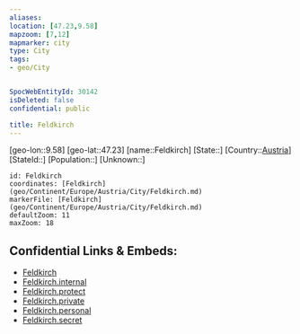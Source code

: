 ```yaml
---
aliases: 
location: [47.23,9.58]
mapzoom: [7,12] 
mapmarker: city 
type: City
tags:
- geo/City


SpocWebEntityId: 30142
isDeleted: false
confidential: public

title: Feldkirch
---
```

[geo-lon::9.58]
[geo-lat::47.23]
[name::Feldkirch]
[State::]
[Country::[Austria](geo/Continent/Europe/Austria.md)]
[StateId::]
[Population::]
[Unknown::]


```leaflet
id: Feldkirch
coordinates: [Feldkirch](geo/Continent/Europe/Austria/City/Feldkirch.md)
markerFile: [Feldkirch](geo/Continent/Europe/Austria/City/Feldkirch.md)
defaultZoom: 11 
maxZoom: 18
```


## Confidential Links & Embeds: 
- [Feldkirch](../../../../../../_public/geo/Continent/Europe/Austria/City/Feldkirch.md) 
- [Feldkirch.internal](../../../../../../_internal/geo/Continent/Europe/Austria/City/Feldkirch.internal.md) 
- [Feldkirch.protect](../../../../../../_protect/geo/Continent/Europe/Austria/City/Feldkirch.protect.md) 
- [Feldkirch.private](../../../../../../_private/geo/Continent/Europe/Austria/City/Feldkirch.private.md) 
- [Feldkirch.personal](../../../../../../_personal/geo/Continent/Europe/Austria/City/Feldkirch.personal.md) 
- [Feldkirch.secret](../../../../../../_secret/geo/Continent/Europe/Austria/City/Feldkirch.secret.md) 
